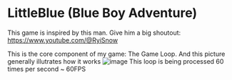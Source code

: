# LittleBlue (Blue Boy Adventure)
This game is inspired by this man. Give him a big shoutout: https://www.youtube.com/@RyiSnow

This is the core component of my game: The Game Loop. And this picture generally illutrates how it works
![image](https://github.com/user-attachments/assets/d817e74e-e574-4f97-8f25-80c5598dcec3)
This loop is being processed 60 times per second ~ 60FPS 
